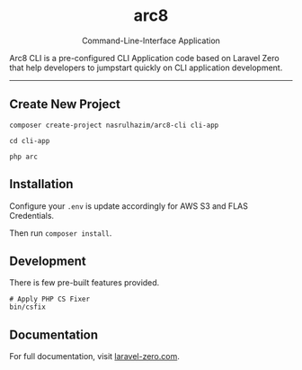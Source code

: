 <h1 align="center">arc8</h1>
<p align="center">Command-Line-Interface Application</p>

Arc8 CLI is a pre-configured CLI Application code based on Laravel Zero that help developers to jumpstart quickly on CLI application development. 

------

## Create New Project

```
composer create-project nasrulhazim/arc8-cli cli-app

cd cli-app

php arc
```

## Installation

Configure your `.env` is update accordingly for AWS S3 and FLAS Credentials. 

Then run `composer install`.

## Development

There is few pre-built features provided.

```
# Apply PHP CS Fixer
bin/csfix
```

## Documentation

For full documentation, visit [laravel-zero.com](https://laravel-zero.com/).
